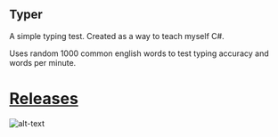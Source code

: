 ## Typer
A simple typing test. Created as a way to teach myself C#. 

Uses random 1000 common english words to test typing accuracy and words per minute. 

# [Releases](https://github.com/elijahnikov/Typer/releases/tag/v1)


![alt-text](https://i.imgur.com/eus8YYh.gif)


